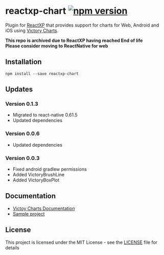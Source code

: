 # reactxp-chart [![npm version](https://img.shields.io/npm/v/reactxp-chart.svg?style=flat)](https://www.npmjs.com/package/reactxp-chart)
Plugin for [ReactXP](https://microsoft.github.io/reactxp/) that provides support for charts for Web, Android and iOS using [Victory Charts](https://github.com/FormidableLabs/victory-chart).

**This repo is archived due to ReactXP having reached End of life  
Please consider moving to ReactNative for web**

## Installation
```
npm install --save reactxp-chart
```

## Updates 
### Version 0.1.3
* Migrated to react-native 0.61.5
* Updated dependencies

### Version 0.0.6
* Updated dependencies

### Version 0.0.3
* Fixed android gradlew permissions
* Added VictoryBrushLine
* Added VictoryBoxPlot

## Documentation

* [Victoy Charts Documentation](http://formidable.com/open-source/victory/docs/)
* [Sample project](https://github.com/Fulanko/reactxp-chart/tree/master/samples/ChartTest)

## License
This project is licensed under the MIT License - see the [LICENSE](LICENSE) file for details
